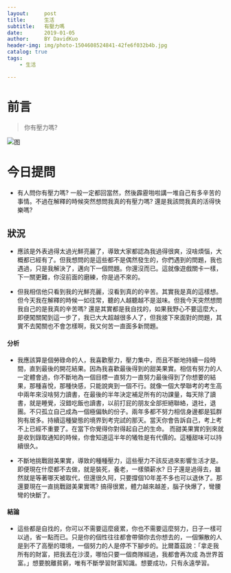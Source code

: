 ```yaml
---
layout:     post
title:      生活
subtitle:   有壓力嗎
date:       2019-01-05
author:     BY DavidKuo
header-img: img/photo-1504608524841-42fe6f032b4b.jpg
catalog: true
tags:
    - 生活

---
```

# 前言

>你有壓力嗎?


![图](https://images.unsplash.com/photo-1526506118085-60ce8714f8c5?ixlib=rb-1.2.1&ixid=eyJhcHBfaWQiOjEyMDd9&auto=format&fit=crop&w=500&q=60)
# 今日提問

- 有人問你有壓力嗎? 一般一定都回當然，然後霹靂啪啦講一堆自己有多辛苦的事情。不過在解釋的時候突然想問我真的有壓力嗎? 還是我該問我真的活得快樂嗎?

## 狀況

- 應該是外表過得太過光鮮亮麗了，導致大家都認為我過得很爽，沒啥煩惱，大概都已經有了。但我想問的是這些都不是偶然發生的，你們遇到的問題，我也遇過，只是我解決了，邁向下一個問題。你還沒而已。這就像遊戲關卡一樣，下一關更難，你沒前面的磨練，你是過不來的。
  
- 但我相信他只看到我的光鮮亮麗，沒看到真的的辛苦。其實我是真的這樣想。但今天我在解釋的時候一如往常，聽的人越聽越不是滋味。但我今天突然想問我自己的是我真的辛苦嗎? 還是其實都是我自找的，如果我野心不要這麼大，即便闖關闖到這一步了，我已大大超越很多人了，但我接下來面對的問題，其實不去闖關也不會怎樣啊，我又何苦一直面多新問題。

#### 分析

- 我應該算是個勞碌命的人，我喜歡壓力，壓力集中，而且不斷地持續一段時間，直到最後的開花結果。因為我喜歡最後得到的甜美果實。相信有努力的人一定體會過，你不斷地為一個目標一直努力一直努力最後得到了你想要的結果，那種喜悅，那種快感，只能說爽到一個不行。就像一個大學聯考的考生高中兩年來沒啥努力讀書，在最後的半年決定補足所有的功課量，每天除了讀書，就是睡覺，沒錯吃飯也讀書，以前打屁的朋友全部拒絕聯絡，退社，退團。不只孤立自己成為一個極偏執的份子。兩年多都不努力相信身邊都是狐群狗有居多。持續這種變態的境界到考完試的那天。當天你會告訴自己，考上考不上已經不重要了。在當下你覺得你對得起自己的生命。 而甜美果實的到來就是收到錄取通知的時候，你會知道這半年的犧牲是有代價的。這種甜味可以持續很久。

- 不斷地挑戰甜美果實，導致的種種壓力，這些壓力不該反過來影響生活才是。即便現在什麼都不去做，就是裝死，養老，一樣領薪水? 日子還是過得去，雖然就是等著哪天被取代，但還很久阿，只要撐個10年差不多也可以退休了。那還要現在一直挑戰甜美果實嗎? 搞得很累，體力越來越差，腦子快爆了，彎腰彎的快斷了。

#### 結論

- 這些都是自找的，你可以不需要這麼疲累，你也不需要這麼努力，日子一樣可以過，省一點而已。只是你的個性往往都會帶領你去你想去的，一個懶散的人是到不了高壓的環境，一個努力的人是停不下腳步的。比爾蓋茲說：「拿走我所有的財富，把我丟在沙漠，哪怕只要一個商隊經過，我都會再次成 為世界首富。」想要脫離貧窮，唯有不斷學習財富知識。想要成功，只有永遠學習。


```

```	
		

